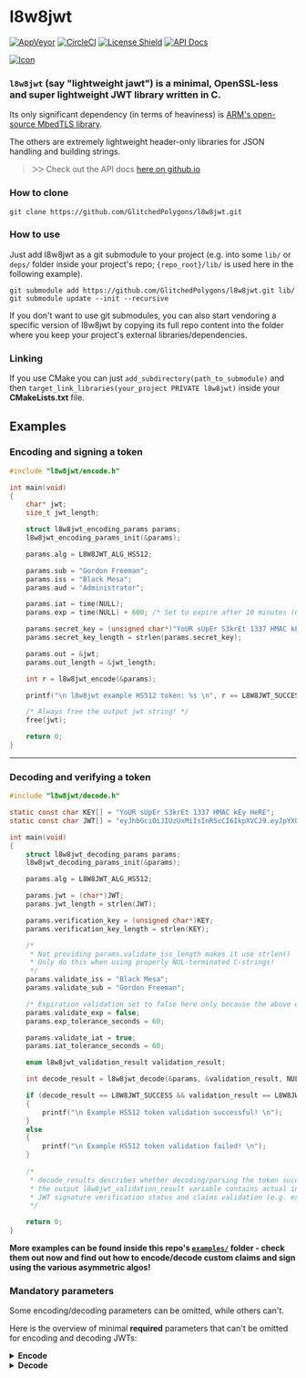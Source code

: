 # l8w8jwt

[![AppVeyor](https://ci.appveyor.com/api/projects/status/0h3gkursbe2lpnqu?svg=true)](https://ci.appveyor.com/project/GlitchedPolygons/l8w8jwt)
[![CircleCI](https://circleci.com/gh/GlitchedPolygons/l8w8jwt/tree/master.svg?style=shield)](https://app.circleci.com/github/GlitchedPolygons/l8w8jwt/pipelines?branch=master)
[![License Shield](https://img.shields.io/badge/license-Apache--2.0-orange)](https://github.com/GlitchedPolygons/l8w8jwt/blob/master/LICENSE)
[![API Docs](https://img.shields.io/badge/api-docs-informational.svg)](https://glitchedpolygons.github.io/l8w8jwt/files.html)

[![Icon](https://github.com/GlitchedPolygons/l8w8jwt/blob/master/icon.png?raw=true)](https://jwt.io/)

### `l8w8jwt` (say "lightweight jawt") is a minimal, OpenSSL-less and super lightweight JWT library written in C. 

Its only significant dependency (in terms of heaviness) is [ARM's open-source MbedTLS library](https://github.com/ARMmbed/mbedtls). 

The others are extremely lightweight header-only libraries for JSON handling and building strings.

> ᐳᐳ  Check out the API docs [here on github.io](https://glitchedpolygons.github.io/l8w8jwt/files.html)

### How to clone

`git clone https://github.com/GlitchedPolygons/l8w8jwt.git`

### How to use

Just add l8w8jwt as a git submodule to your project (e.g. into some `lib/` or `deps/` folder inside your project's repo; `{repo_root}/lib/` is used here in the following example). 

```
git submodule add https://github.com/GlitchedPolygons/l8w8jwt.git lib/
git submodule update --init --recursive
```

If you don't want to use git submodules, you can also start vendoring a specific version of l8w8jwt by copying its full repo content into the folder where you keep your project's external libraries/dependencies.

### Linking 

If you use CMake you can just `add_subdirectory(path_to_submodule)` and then `target_link_libraries(your_project PRIVATE l8w8jwt)` inside your **CMakeLists.txt** file.

## Examples

### Encoding and signing a token

```C
#include "l8w8jwt/encode.h"

int main(void)
{
    char* jwt;
    size_t jwt_length;

    struct l8w8jwt_encoding_params params;
    l8w8jwt_encoding_params_init(&params);

    params.alg = L8W8JWT_ALG_HS512;

    params.sub = "Gordon Freeman";
    params.iss = "Black Mesa";
    params.aud = "Administrator";

    params.iat = time(NULL);
    params.exp = time(NULL) + 600; /* Set to expire after 10 minutes (600 seconds). */

    params.secret_key = (unsigned char*)"YoUR sUpEr S3krEt 1337 HMAC kEy HeRE";
    params.secret_key_length = strlen(params.secret_key);

    params.out = &jwt;
    params.out_length = &jwt_length;

    int r = l8w8jwt_encode(&params);

    printf("\n l8w8jwt example HS512 token: %s \n", r == L8W8JWT_SUCCESS ? jwt : " (encoding failure) ");

    /* Always free the output jwt string! */
    free(jwt);

    return 0;
}
```
---

### Decoding and verifying a token

```C
#include "l8w8jwt/decode.h"

static const char KEY[] = "YoUR sUpEr S3krEt 1337 HMAC kEy HeRE";
static const char JWT[] = "eyJhbGciOiJIUzUxMiIsInR5cCI6IkpXVCJ9.eyJpYXQiOjE1ODA5MzczMjksImV4cCI6MTU4MDkzNzkyOSwic3ViIjoiR29yZG9uIEZyZWVtYW4iLCJpc3MiOiJCbGFjayBNZXNhIiwiYXVkIjoiQWRtaW5pc3RyYXRvciJ9.7oNEgWxzs4nCtxOgiyTofP2bxZtL8dS7hgGXRPPDmwQWN1pjcwntsyK4Y5Cr9035Ro6Q16WOLiVAbj7k7TeCDA";

int main(void)
{
    struct l8w8jwt_decoding_params params;
    l8w8jwt_decoding_params_init(&params);

    params.alg = L8W8JWT_ALG_HS512;

    params.jwt = (char*)JWT;
    params.jwt_length = strlen(JWT);

    params.verification_key = (unsigned char*)KEY;
    params.verification_key_length = strlen(KEY);

    /* 
     * Not providing params.validate_iss_length makes it use strlen()
     * Only do this when using properly NUL-terminated C-strings! 
     */
    params.validate_iss = "Black Mesa"; 
    params.validate_sub = "Gordon Freeman";

    /* Expiration validation set to false here only because the above example token is already expired! */
    params.validate_exp = false; 
    params.exp_tolerance_seconds = 60;

    params.validate_iat = true;
    params.iat_tolerance_seconds = 60;

    enum l8w8jwt_validation_result validation_result;

    int decode_result = l8w8jwt_decode(&params, &validation_result, NULL, NULL);

    if (decode_result == L8W8JWT_SUCCESS && validation_result == L8W8JWT_VALID) 
    {
        printf("\n Example HS512 token validation successful! \n");
    }
    else
    {
        printf("\n Example HS512 token validation failed! \n");
    }
    
    /*
     * decode_results describes whether decoding/parsing the token succeeded or failed;
     * the output l8w8jwt_validation_result variable contains actual information about
     * JWT signature verification status and claims validation (e.g. expiration check).
     */

    return 0;
}
```

**More examples can be found inside this repo's [`examples/`](https://github.com/GlitchedPolygons/l8w8jwt/tree/master/examples) folder - check them out now and find out how to encode/decode custom claims and sign using the various asymmetric algos!**

### Mandatory parameters

Some encoding/decoding parameters can be omitted, while others can't. 

Here is the overview of minimal **required** parameters that can't be omitted for encoding and decoding JWTs:

<details>
<summary>
<strong>Encode</strong>
</summary>
<ul>
    <li><a href="https://glitchedpolygons.github.io/l8w8jwt/structl8w8jwt__encoding__params.html#a5bf39d6b8874a581a6787b9784403c44">l8w8jwt_encoding_params.alg</a></li>
    <li><a href="https://glitchedpolygons.github.io/l8w8jwt/structl8w8jwt__encoding__params.html#a34152cd49b4ea1bd906672b8167556d8">l8w8jwt_encoding_params.secret_key</a></li>
    <li><a href="https://glitchedpolygons.github.io/l8w8jwt/structl8w8jwt__encoding__params.html#a76e20b9285d52accb63ac5fc1dc924f7">l8w8jwt_encoding_params.secret_key_length</a></li>
    <li><a href="https://glitchedpolygons.github.io/l8w8jwt/structl8w8jwt__encoding__params.html#aff53956be385bd146899b80c44ae9484">l8w8jwt_encoding_params.out</a></li>
    <li><a href="https://glitchedpolygons.github.io/l8w8jwt/structl8w8jwt__encoding__params.html#a06c545ea2dd26dbcd3a8a7182c85b745">l8w8jwt_encoding_params.out_length</a></li>
</ul>
</details>

<details>
<summary>
<strong>Decode</strong>
</summary>
<ul>
    <li><a href="https://glitchedpolygons.github.io/l8w8jwt/structl8w8jwt__decoding__params.html#a8cbaab2006eac325b92c1874020bcb1a">l8w8jwt_decoding_params.alg</a></li>
    <li><a href="https://glitchedpolygons.github.io/l8w8jwt/structl8w8jwt__decoding__params.html#a5fdb41e8f132385efd054f82c5e8b3d9">l8w8jwt_encoding_params.jwt</a></li>
    <li><a href="https://glitchedpolygons.github.io/l8w8jwt/structl8w8jwt__decoding__params.html#a75ba9b9c4dc7bd55b8e058f45fe8b66f">l8w8jwt_encoding_params.jwt_length</a></li>
    <li><a href="https://glitchedpolygons.github.io/l8w8jwt/structl8w8jwt__decoding__params.html#af3a727dbda6d1a1b06934249a86b05c5">l8w8jwt_encoding_params.verification_key</a></li>
    <li><a href="https://glitchedpolygons.github.io/l8w8jwt/structl8w8jwt__decoding__params.html#aeafb73bb540cf91f61dbda889a470d96">l8w8jwt_encoding_params.verification_key_length</a></li>
</ul>
</details>
